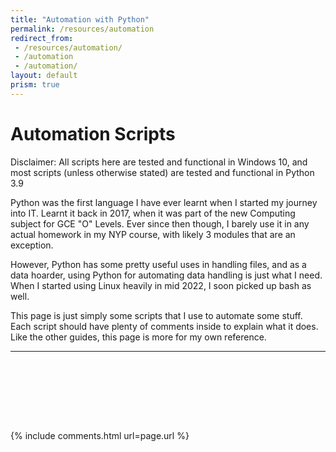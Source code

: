 ```yaml
---
title: "Automation with Python"
permalink: /resources/automation
redirect_from:
 - /resources/automation/
 - /automation
 - /automation/
layout: default
prism: true
---
```

# Automation Scripts 

Disclaimer: All scripts here are tested and functional in Windows 10, and most scripts (unless otherwise stated) are tested and functional in Python 3.9

Python was the first language I have ever learnt when I started my journey into IT. Learnt it back in 2017, when it was part of the new Computing subject for GCE "O" Levels. Ever since then though, I barely use it in any actual homework in my NYP course, with likely 3 modules that are an exception.

However, Python has some pretty useful uses in handling files, and as a data hoarder, using Python for automating data handling is just what I need. When I started using Linux heavily in mid 2022, I soon picked up bash as well. 

This page is just simply some scripts that I use to automate some stuff. Each script should have plenty of comments inside to explain what it does. Like the other guides, this page is more for my own reference.
<hr>

<ul id="scripts_list"></ul>

<div id="scripts_content">
    <pre data-src="https://raw.githubusercontent.com/arialhamed/convenience/main/repeatables/instagram_comment_purge.py"></pre>
    <pre data-src="https://raw.githubusercontent.com/arialhamed/convenience/main/repeatables/setup.sh"></pre>
    <pre data-src="https://raw.githubusercontent.com/arialhamed/convenience/main/repeatables/timestamp.py"></pre>
    <pre data-src="https://raw.githubusercontent.com/arialhamed/convenience/main/repeatables/update-git.sh"></pre>
    <pre data-src="https://raw.githubusercontent.com/arialhamed/convenience/main/others/file_party_time.py"></pre>
    <pre data-src="https://raw.githubusercontent.com/arialhamed/convenience/main/size%20reduction/dedup.py"></pre>
    <pre data-src="https://raw.githubusercontent.com/arialhamed/convenience/main/size%20reduction/split_video.py"></pre>
    <pre data-src="https://raw.githubusercontent.com/arialhamed/convenience/main/size%20reduction/video-compressor.sh"></pre>
</div>

<script>
listResults();
async function listResults(){
  let intakeText = "";
  const response = await fetch("https://api.github.com/repos/arialhamed/convenience/contents/");
  const all = await response.json();
  const allSecondLayer = all.filter(object => {
    return object["type"] == "dir";
  })
  allSecondLayer.forEach(addToHTML);
}
async function addToHTML(details){
  if (details["type"] == "dir"){
    const directory = await fetch(details["url"]);
    const directoryList = await directory.json();
    directoryList.forEach(addToHTML);
  } else {
    console.log(details["download_url"])
  }
}
</script>


<script src="https://unpkg.com/prismjs@1.29.0/components/prism-core.min.js"></script>
<script src="https://unpkg.com/prismjs@1.29.0/plugins/autoloader/prism-autoloader.min.js"></script>
<script src="https://unpkg.com/prismjs@1.29.0/plugins/file-highlight/prism-file-highlight.min.js"></script>
<script src="https://unpkg.com/prismjs@1.29.0/plugins/copy-to-clipboard/prism-copy-to-clipboard.min.js"></script>

{% include comments.html url=page.url %}